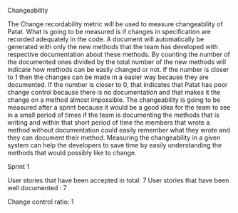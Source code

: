 Changeability

The Change recordability metric will be used to measure changeability of Patat. What is going to be measured is 
if changes in specification are recorded adequately in the code. A document will automatically be generated with only 
the new methods that the team has developed with respective documentation about these methods. By counting the number 
of the documented ones divided by the total number of the new methods will indicate how methods can be easily changed 
or not. If the number is closer to 1 then the changes can be made in a easier way because they are documented. 
If the number is closer to 0, that indicates that Patat has poor change control because there is no documentation 
and that makes it the change on a method almost impossible. The changeability is going to be measured after a sprint 
because it would be a good idea for the team to see in a small period of times if the team is documenting the methods 
that is writing and within that short period of time the members that wrote a method without documentation could easily 
remember what they wrote and they can document their method. Measuring the changeability in a given system can help the 
developers to save time by easily understanding the methods that would possibly like to change.


Sprint 1

User stories that have been accepted in total: 7
User stories that have been well documented  : 7

Change control ratio: 1
